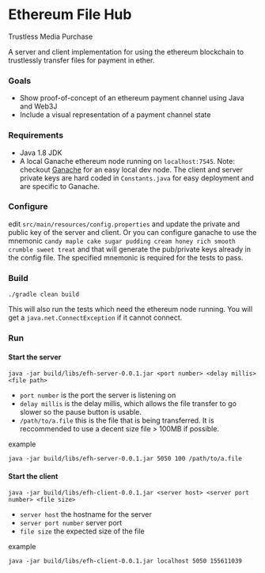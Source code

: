# Ethereum File Hub #

Trustless Media Purchase

A server and client implementation for using the ethereum blockchain to trustlessly transfer files for payment in ether.

### Goals

* Show proof-of-concept of an ethereum payment channel using Java and Web3J
* Include a visual representation of a payment channel state

### Requirements

* Java 1.8 JDK
* A local Ganache ethereum node running on `localhost:7545`.  Note: checkout [Ganache](https://truffleframework.com/ganache) for an easy local dev node.  The client and server private keys are hard coded in `Constants.java` for easy deployment and are specific to Ganache.

### Configure

edit `src/main/resources/config.properties` and update the private and public key of the server and client.  Or you can configure ganache to use the mnemonic `candy maple cake sugar pudding cream honey rich smooth crumble sweet treat` and that will generate the pub/private keys already in the config file.  The specified mnemonic is required for the tests to pass.

### Build

`./gradle clean build`

This will also run the tests which need the ethereum node running. You will get a `java.net.ConnectException` if it cannot connect.

### Run

#### Start the server 

`java -jar build/libs/efh-server-0.0.1.jar <port number> <delay millis> <file path>`

* `port number` is the port the server is listening on
* `delay millis` is the delay millis, which allows the file transfer to go slower so the pause button is usable.
* `/path/to/a.file`  this is the file that is being transferred.  It is reccommended to use a decent size file > 100MB if possible.

example

`java -jar build/libs/efh-server-0.0.1.jar 5050 100 /path/to/a.file`

#### Start the client

`java -jar build/libs/efh-client-0.0.1.jar <server host> <server port number> <file size>`

* `server host` the hostname for the server
* `server port number` server port
* `file size` the expected size of the file

example

`java -jar build/libs/efh-client-0.0.1.jar localhost 5050 155611039`






